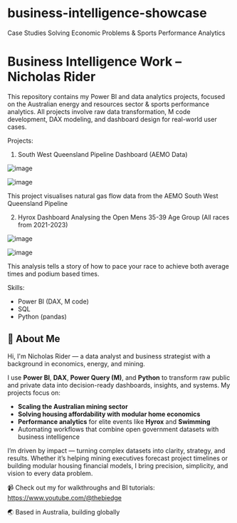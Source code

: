 # business-intelligence-showcase
Case Studies Solving Economic Problems & Sports Performance Analytics
# Business Intelligence Work – Nicholas Rider

This repository contains my Power BI and data analytics projects, focused on the Australian energy and resources sector & sports performance analytics. All projects involve raw data transformation, M code development, DAX modeling, and dashboard design for real-world user cases.

Projects:

1. South West Queensland Pipeline Dashboard (AEMO Data)

![image](https://github.com/user-attachments/assets/d7402f80-5911-4674-9450-762e7b7d1f62)

![image](https://github.com/user-attachments/assets/cda87587-4621-4e99-bcf6-019953394500)

This project visualises natural gas flow data from the AEMO South West Queensland Pipeline


2. Hyrox Dashboard Analysing the Open Mens 35-39 Age Group (All races from 2021-2023)

![image](https://github.com/user-attachments/assets/a38fe637-1b6f-4000-b593-873adbb7d055)

![image](https://github.com/user-attachments/assets/12cf9fdc-cc1d-43c7-b0c2-0f42f3be19ba)

This analysis tells a story of how to pace your race to achieve both average times and podium based times.



Skills:
- Power BI (DAX, M code)
- SQL
- Python (pandas)



## 🔌 About Me

Hi, I'm Nicholas Rider — a data analyst and business strategist with a background in economics, energy, and mining.

I use **Power BI**, **DAX**, **Power Query (M)**, and **Python** to transform raw public and private data into decision-ready dashboards, insights, and systems. My projects focus on:
- **Scaling the Australian mining sector**
- **Solving housing affordability with modular home economics**
- **Performance analytics** for elite events like **Hyrox** and **Swimming**
- Automating workflows that combine open government datasets with business intelligence

I’m driven by impact — turning complex datasets into clarity, strategy, and results. Whether it’s helping mining executives forecast project timelines or building modular housing financial models, I bring precision, simplicity, and vision to every data problem.

📹 Check out my  for walkthroughs and BI tutorials: https://www.youtube.com/@thebiedge

🌏 Based in Australia, building globally




